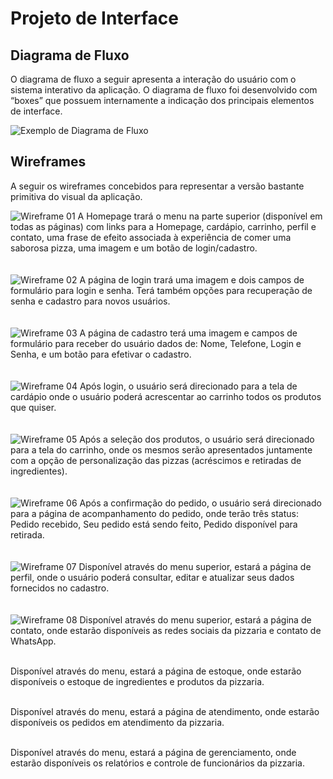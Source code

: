 
# Projeto de Interface

<p align="justify">

## Diagrama de Fluxo

O diagrama de fluxo a seguir apresenta a interação do usuário com o sistema interativo da aplicação. O diagrama de fluxo foi desenvolvido com “boxes” que possuem internamente a indicação dos principais elementos de interface.

![Exemplo de Diagrama de Fluxo](img/Diagramadefluxo.png)


## Wireframes

A seguir os wireframes concebidos para representar a versão bastante primitiva do visual da aplicação.

![Wireframe 01](img/WF1Homepage.png)
A Homepage trará o menu na parte superior (disponível em todas as páginas) com links para a Homepage, cardápio, carrinho, perfil e contato, uma frase de efeito associada à experiência de comer uma saborosa pizza, uma imagem e um botão de login/cadastro.
<br>
<br>    
![Wireframe 02](img/WF2Login.png)
A página de login trará uma imagem e dois campos de formulário para login e senha. Terá também opções para recuperação de senha e cadastro para novos usuários.
<br>
<br>       
![Wireframe 03](img/WF3Cadastro.png)
A página de cadastro terá uma imagem e campos de formulário para receber do usuário dados de: Nome, Telefone, Login e Senha, e um botão para efetivar o cadastro.
<br>
<br>       
![Wireframe 04](img/WF4Cardapio.png)
Após login, o usuário será direcionado para a tela de cardápio onde o usuário poderá acrescentar ao carrinho todos os produtos que quiser.
<br>
<br>    
![Wireframe 05](img/WF5Carrinho.png)
Após a seleção dos produtos, o usuário será direcionado para a tela do carrinho, onde os mesmos serão apresentados juntamente com a opção de personalização das pizzas (acréscimos e retiradas de ingredientes).
<br>
<br>    
![Wireframe 06](img/WF6Pedido.png)
Após a confirmação do pedido, o usuário será direcionado para a página de acompanhamento do pedido, onde terão três status: Pedido recebido, Seu pedido está sendo feito, Pedido disponível para retirada.
<br>
<br>    
![Wireframe 07](img/WF7Perfil.png)
Disponível através do menu superior, estará a página de perfil, onde o usuário poderá consultar, editar e atualizar seus dados fornecidos no cadastro.
<br>
<br>    
![Wireframe 08](img/WF8Contato.png)
Disponível através do menu superior, estará a página de contato, onde estarão disponíveis as redes sociais da pizzaria e contato de WhatsApp.
<br>
<br>    

Disponível através do menu, estará a página de estoque, onde estarão disponíveis o estoque de ingredientes e produtos da pizzaria.
<br>
<br>    

Disponível através do menu, estará a página de atendimento, onde estarão disponíveis os pedidos em atendimento da pizzaria.
<br>
<br>    

Disponível através do menu, estará a página de gerenciamento, onde estarão disponíveis os relatórios e controle de funcionários da pizzaria.
 
 </p>
